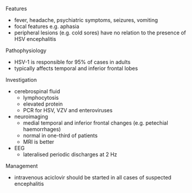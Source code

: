 Features  
* fever, headache, psychiatric symptoms, seizures, vomiting
* focal features e.g. aphasia
* peripheral lesions (e.g. cold sores) have no relation to the presence of HSV encephalitis

  
Pathophysiology  
* HSV\-1 is responsible for 95% of cases in adults
* typically affects temporal and inferior frontal lobes

  
Investigation  
* cerebrospinal fluid
	+ lymphocytosis
	+ elevated protein
	+ PCR for HSV, VZV and enteroviruses
* neuroimaging
	+ medial temporal and inferior frontal changes (e.g. petechial haemorrhages)
	+ normal in one\-third of patients
	+ MRI is better
* EEG
	+ lateralised periodic discharges at 2 Hz

  
Management  
* intravenous aciclovir should be started in all cases of suspected encephalitis

